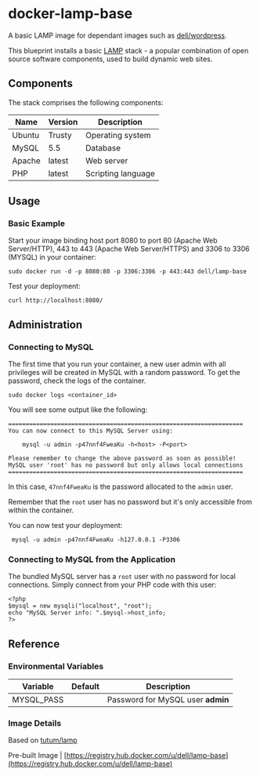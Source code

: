 # docker-lamp-base
A basic LAMP image for dependant images such as [dell/wordpress](https://github.com/dell-cloud-marketplace/docker-wordpress).

This blueprint installs a basic [LAMP](http://en.wikipedia.org/wiki/LAMP_\(software_bundle\))
 stack - a popular combination of open source software components, used to build dynamic web sites.

## Components
The stack comprises the following components:

Name       | Version    | Description
-----------|------------|------------------------------
Ubuntu     | Trusty     | Operating system
MySQL      | 5.5        | Database
Apache     | latest     | Web server
PHP        | latest     | Scripting language

## Usage

### Basic Example
Start your image binding host port 8080 to port 80 (Apache Web Server/HTTP), 443 to 443 (Apache Web Server/HTTPS) and 3306 to 3306 (MYSQL) in your container:

    sudo docker run -d -p 8080:80 -p 3306:3306 -p 443:443 dell/lamp-base

Test your deployment:

    curl http://localhost:8080/

## Administration

### Connecting to MySQL
The first time that you run your container, a new user admin with all privileges will be created in MySQL with a random password. To get the password, check the logs of the container. 

    sudo docker logs <container_id>
    
You will see some output like the following:

    ===================================================================
    You can now connect to this MySQL Server using:

        mysql -u admin -p47nnf4FweaKu -h<host> -P<port>

    Please remember to change the above password as soon as possible!
    MySQL user 'root' has no password but only allows local connections
    ===================================================================


In this case, `47nnf4FweaKu` is the password allocated to the `admin` user.

Remember that the `root` user has no password but it's only accessible from within the container.

You can now test your deployment:

     mysql -u admin -p47nnf4FweaKu -h127.0.0.1 -P3306


### Connecting to MySQL from the Application
The bundled MySQL server has a `root` user with no password for local connections. Simply connect from your
PHP code with this user:


    <?php
    $mysql = new mysqli("localhost", "root");
    echo "MySQL Server info: ".$mysql->host_info;
    ?>


## Reference

### Environmental Variables

Variable   | Default  | Description
-----------|----------|----------------------------------
MYSQL_PASS | <random> | Password for MySQL user **admin**

### Image Details

Based on  [tutum/lamp](https://github.com/tutumcloud/tutum-docker-lamp)

Pre-built Image   | [https://registry.hub.docker.com/u/dell/lamp-base](https://registry.hub.docker.com/u/dell/lamp-base) 
